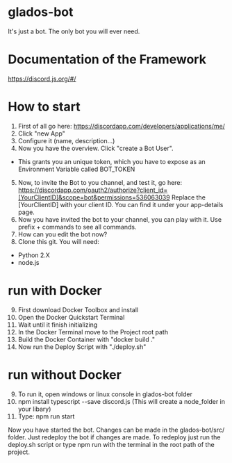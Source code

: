 # glados-bot
It's just a bot.  The only bot you will ever need.

# Documentation of the Framework
https://discord.js.org/#/

# How to start
1. First of all go here: https://discordapp.com/developers/applications/me/
2. Click "new App"
3. Configure it (name, description...)
4. Now you have the overview. Click "create a Bot User".
* This grants you an unique token, which you have to expose as an Environment Variable called BOT_TOKEN 
5. Now, to invite the Bot to you channel, and test it, go here: 
https://discordapp.com/oauth2/authorize?client_id=[YourClientID]&scope=bot&permissions=536063039
Replace the [YourClientID] with your client ID. You can find it under your app-details page.
6. Now you have invited the bot to your channel, you can play with it. Use prefix + commands to see all commands.
7. How can you edit the bot now?
8. Clone this git. You will need:
* Python 2.X
* node.js

# run with Docker
9. First download Docker Toolbox and install
10. Open the Docker Quickstart Terminal
11. Wait until it finish initializing
12. In the Docker Terminal move to the Project root path
13. Build the Docker Container with "docker build ."
14. Now run the Deploy Script with "./deploy.sh"

# run without Docker 
9. To run it, open windows or linux console in glados-bot folder
10. npm install typescript --save discord.js (This will create a node_folder in your libary)
11. Type: npm run start

Now you have started the bot. Changes can be made in the glados-bot/src/ folder.
Just redeploy the bot if changes are made. To redeploy just run the deploy.sh script 
or type npm run with the terminal in the root path of the project.